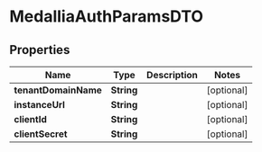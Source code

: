 

# MedalliaAuthParamsDTO


## Properties

| Name | Type | Description | Notes |
|------------ | ------------- | ------------- | -------------|
|**tenantDomainName** | **String** |  |  [optional] |
|**instanceUrl** | **String** |  |  [optional] |
|**clientId** | **String** |  |  [optional] |
|**clientSecret** | **String** |  |  [optional] |



